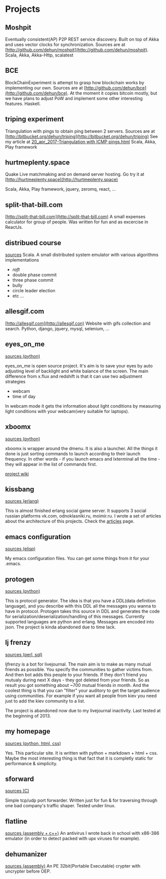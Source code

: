 # Projects #

## Moshpit ##
Eventually consistent(AP) P2P REST service discovery. Built on top of Akka and uses vector clocks for synchronization.
Sources are at [http://github.com/dehun/moshpit](http://github.com/dehun/moshpit).
Scala, Akka, Akka-Http, scalatest

## BCE ## 
BlockChainExperiment is attempt to grasp how blockchain works by implementing our own.
Sources are at [http://github.com/dehun/bce](http://github.com/dehun/bce). 
At the moment it copies bitcoin mostly, but we have plans to adjust PoW and implement some other interesting features.
Haskell.

## triping experiment ##
Triangulation with pings to obtain ping between 2 servers. 
Sources are at [http://bitbucket.org/dehun/triping](http://bitbucket.org/dehun/triping)
See my article at [20_apr_2017-Triangulation with ICMP pings.html](http://dehun.space/articles/20_apr_2017-Triangulation%20with%20ICMP%20pings.html)
Scala, Akka, Play framework

## hurtmeplenty.space ##
Quake Live matchmaking and on demand server hosting.
Go try it at [http://hurtmeplenty.space](http://hurtmeplenty.space)

Scala, Akka, Play framework, jquery, zeromq, react, ...

## split-that-bill.com ##
[http://split-that-bill.com](http://split-that-bill.com)
A small expenses calculator for group of people. Was written for fun and as excercise in ReactJs.

## distribued course ##
[sources](https://github.com/dehun/distributed-course)
Scala. A small distributed system emulator with various algorithms implementations

- _raft_
- double phase commit
- three phase commit
- bully
- circle leader election
- etc ...

## allesgif.com ##
[http://allesgif.com](http://allesgif.con)
Website with gifs collection and search. Python, django, jquery, mysql, selenium, ...

## eyes\_on\_me ##
[sources (python)](https://bitbucket.org/dehun/eyes_on_me/)

eyes\_on\_me is open source project. It's aim is to save your eyes by auto adjusting level of backlight and
white balance of the screen. The main difference from x.flux and redshift is that it can use two adjustment strategies

* webcam
* time of day

In webcam mode it gets the information about light conditions by measuring light conditions with your webcam(very suitable for laptops).  

## xboomx ##
[sources (python)](https://bitbucket.org/dehun/xboomx/)

xboomx is wrapper around the dmenu. It is also a launcher. All the things it done is just sorting commands to launch according to their launch frequency.
In other words - if you launch emacs and lxterminal all the time - they will appear in the list of commands first.

[project wiki](https://bitbucket.org/dehun/xboomx/wiki/Home)

## kissbang ##
[sources (erlang)](https://bitbucket.org/dehun/kissbang/)

This is almost finished erlang social game server. It supports 3 social russian platforms vk.com, odnoklasniki.ru, moimir.ru.
I wrote a set of articles about the architecture of this projects. Check the [articles](articles.html) page.

## emacs configuration ##
[sources (elisp)](https://bitbucket.org/dehun/dotemacs/)

My emacs configuration files. You can get some things from it for your .emacs.

## protogen ##
[sources (python)](https://bitbucket.org/dehun/protogen/)

This is protocol generator. The idea is that you have a DDL(data definition language),
and you describe with this DDL all the messages you wanna to have in protocol.
Protogen takes this source in DDL and generates the code for serialization/deserialization/handling of this messages.
Currently supported languages are python and erlang. Messages are encoded into json.
The project is kinda abandoned due to time lack.

## lj frenzy ##
[sources (perl, sql)](https://bitbucket.org/dehun/ljfrenzy/)

ljfrenzy is a bot for livejournal. The main aim is to make as many mutual friends as possible.
You specify the communities to gather victims from. And then bot adds this people to your friends.
If they don't friend you mutualy during next X days - they got deleted from your friends.
So as result you got something about ~700 mutual friends in month.
And the coolest thing is that you can "filter" your auditory to get the target audience using communities.
For example if you want all people from kiev you need just to add the kiev community to a list.

The project is abandoned now due to my livejournal inactivity. Last tested at the beginning of 2013.

## my homepage ##
[sources (python, html, css)](https://bitbucket.org/dehun/site/)

Yes. This particular site. It is written with python + markdown + html + css.
Maybe the most interesting thing is that fact that it is completly static for performance & simplicity.

## sforward ##
[sources (C)](https://bitbucket.org/dehun/sforward/)

Simple tcp/udp port forwarder. Written just for fun & for traversing through one bad company's traffic shaper.
Tested under linux.

## flatline ##
[sources (assembly + c++)](https://bitbucket.org/dehun/flatline)
An antivirus I wrote back in school with x86-386 emulator (in order to detect packed with upx viruses for example).


## dehumanizer ##
[sources (assembly)](https://bitbucket.org/dehun/dehumanizer)
An PE 32bit(Portable Executable) crypter with uncrypter before OEP.
